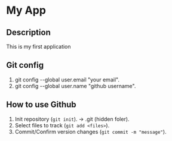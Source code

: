 # My App

## Description
This is my first application

## Git config
1. git config --global user.email "your email".
2. git config --global user.name "github username".

## How to use Github
1. Init repository (`git init`). -> .git (hidden foler).
2. Select files to track (`git add <files>`).
3. Commit/Confirm version changes (`git commit -m "message"`).